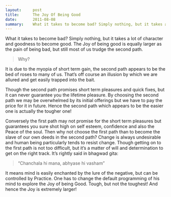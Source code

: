 ```yaml
---
layout:     post
title:      The Joy Of Being Good
date:       2011-08-08
summary:    What it takes to become bad? Simply nothing, but it takes a lot of character and goodness to become good.
---
```


What it takes to become bad? Simply nothing, but it takes a lot of character and goodness to become good. The Joy of being good is equally larger as the pain of being bad, but still most of us trudge the second path. 

> Why? 

It is due to the myopia of short term gain, the second path appears to be the bed of roses to many of us. That’s off course an illusion by which we are allured and get easily trapped into the bait.

Though the second path promises short term pleasures and quick fixes, but it can never guarantee you the lifetime pleasure. By choosing the second path we may be overwhelmed by its initial offerings but we have to pay the price for it in future. Hence the second path which appears to be the easier one is actually the tougher one!

Conversely the first path may not promise for the short term pleasures but guarantees you sure shot high on self esteem, confidence and also the Peace of the soul. Then why not choose the first path than to become the slave of our own deeds in the second path? Change is always undesirable and human being particularly tends to resist change. Though getting on to the first path is not too difficult, but it’s a matter of will and determination to get on the right track. It’s rightly said in bhagwad gita:

> “Chanchala hi mana, abhyase hi vasham”

It means mind is easily enchanted by the lure of the negative, but can be controlled by Practice. One has to change the default programming of his mind to explore the Joy of being Good. Tough, but not the toughest! And hence the Joy is extremely larger!